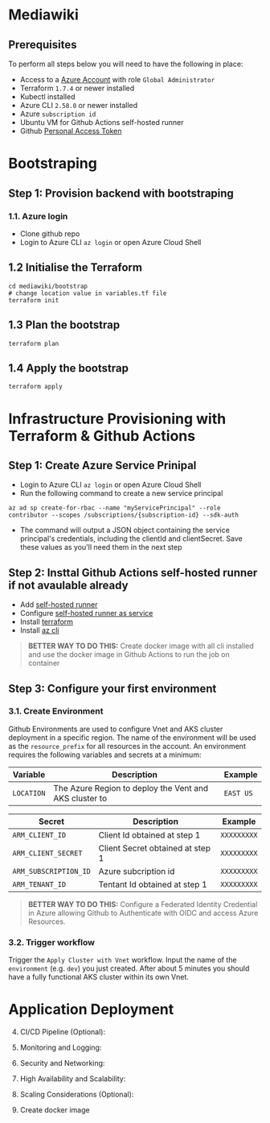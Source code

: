 # Mediawiki

## Prerequisites
To perform all steps below you will need to have the following in place:

- Access to a [Azure Account](https://azure.microsoft.com/en-in/free) with role `Global Administrator`
- Terraform `1.7.4` or newer installed
- Kubectl installed
- Azure CLI `2.58.0` or newer installed
- Azure `subscription id`
- Ubuntu VM for Github Actions self-hosted runner
- Github [Personal Access Token](https://docs.github.com/en/enterprise-server@3.9/authentication/keeping-your-account-and-data-secure/managing-your-personal-access-tokens)

# Bootstraping

## Step 1: Provision backend with bootstraping
### 1.1. Azure login

- Clone github repo
- Login to Azure CLI `az login` or open Azure Cloud Shell

## 1.2 Initialise the Terraform

```shell
cd mediawiki/bootstrap
# change location value in variables.tf file
terraform init
```

## 1.3 Plan the bootstrap

```shell
terraform plan
```

## 1.4 Apply the bootstrap

```shell
terraform apply
````

# Infrastructure Provisioning with Terraform & Github Actions

## Step 1: Create Azure Service Prinipal
- Login to Azure CLI `az login` or open Azure Cloud Shell
- Run the following command to create a new service principal
```
az ad sp create-for-rbac --name "myServicePrincipal" --role contributor --scopes /subscriptions/{subscription-id} --sdk-auth
```
- The command will output a JSON object containing the service principal's credentials, including the clientId and clientSecret. Save these values as you'll need them in the next step

## Step 2: Insttal Github Actions self-hosted runner if not avaulable already
- Add [self-hosted runner](https://docs.github.com/en/actions/hosting-your-own-runners/managing-self-hosted-runners/adding-self-hosted-runners)
- Configure [self-hosted runner as service](https://docs.github.com/en/actions/hosting-your-own-runners/managing-self-hosted-runners/configuring-the-self-hosted-runner-application-as-a-service)
- Install [terraform](https://developer.hashicorp.com/terraform/tutorials/aws-get-started/install-cli)
- Install [az cli](https://learn.microsoft.com/en-us/cli/azure/install-azure-cli-linux?pivots=apt)

> **BETTER WAY TO DO THIS:**  Create docker image with all cli installed and use the docker image in Github Actions to run the job on container

## Step 3: Configure your first environment

### 3.1. Create Environment

Github Environments are used to configure Vnet and AKS cluster deployment in a specific region. The name of the environment will be used as the `resource_prefix` for all resources in the account.
An environment requires the following variables and secrets at a minimum:

| Variable               | Description                                         | Example                                |
|------------------------|-----------------------------------------------------|----------------------------------------|
| `LOCATION`           | The Azure Region to deploy the Vent and AKS cluster to | `EAST US`                            |

| Secret               | Description                                         | Example                                |
|------------------------|-----------------------------------------------------|----------------------------------------|
| `ARM_CLIENT_ID`           | Client Id obtained at step 1 | `XXXXXXXXX`                            |
| `ARM_CLIENT_SECRET`           | Client Secret obtained at step 1 | `XXXXXXXXX`                            |
| `ARM_SUBSCRIPTION_ID`           | Azure subcription id | `XXXXXXXXX`                            |
| `ARM_TENANT_ID`           | Tentant Id obtained at step 1 | `XXXXXXXXX`                            |

> **BETTER WAY TO DO THIS:**  Configure a Federated Identity Credential in Azure allowing Github to Authenticate with OIDC and access Azure Resources.

### 3.2. Trigger workflow

Trigger the `Apply Cluster with Vnet` workflow. Input the name of the `environment` (e.g. `dev`) you just created. After about 5 minutes you should have a fully functional AKS cluster within its own Vnet.

# Application Deployment


4. CI/CD Pipeline (Optional):

5. Monitoring and Logging:

6. Security and Networking:

7. High Availability and Scalability:

8. Scaling Considerations (Optional):

9. Create docker image
